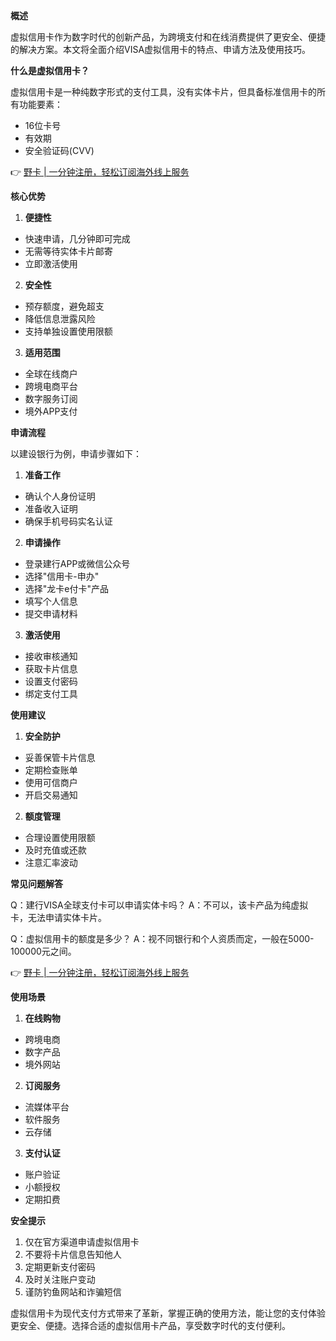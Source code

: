 **概述**

虚拟信用卡作为数字时代的创新产品，为跨境支付和在线消费提供了更安全、便捷的解决方案。本文将全面介绍VISA虚拟信用卡的特点、申请方法及使用技巧。

**什么是虚拟信用卡？**

虚拟信用卡是一种纯数字形式的支付工具，没有实体卡片，但具备标准信用卡的所有功能要素：
- 16位卡号
- 有效期
- 安全验证码(CVV)

👉 [野卡 | 一分钟注册，轻松订阅海外线上服务](https://bit.ly/bewildcard)

**核心优势**

1. **便捷性**
- 快速申请，几分钟即可完成
- 无需等待实体卡片邮寄
- 立即激活使用

2. **安全性**
- 预存额度，避免超支
- 降低信息泄露风险
- 支持单独设置使用限额

3. **适用范围**
- 全球在线商户
- 跨境电商平台
- 数字服务订阅
- 境外APP支付

**申请流程**

以建设银行为例，申请步骤如下：

1. **准备工作**
- 确认个人身份证明
- 准备收入证明
- 确保手机号码实名认证

2. **申请操作**
- 登录建行APP或微信公众号
- 选择"信用卡-申办"
- 选择"龙卡e付卡"产品
- 填写个人信息
- 提交申请材料

3. **激活使用**
- 接收审核通知
- 获取卡片信息
- 设置支付密码
- 绑定支付工具

**使用建议**

1. **安全防护**
- 妥善保管卡片信息
- 定期检查账单
- 使用可信商户
- 开启交易通知

2. **额度管理**
- 合理设置使用限额
- 及时充值或还款
- 注意汇率波动

**常见问题解答**

Q：建行VISA全球支付卡可以申请实体卡吗？
A：不可以，该卡产品为纯虚拟卡，无法申请实体卡片。

Q：虚拟信用卡的额度是多少？
A：视不同银行和个人资质而定，一般在5000-100000元之间。

👉 [野卡 | 一分钟注册，轻松订阅海外线上服务](https://bit.ly/bewildcard)

**使用场景**

1. **在线购物**
- 跨境电商
- 数字产品
- 境外网站

2. **订阅服务**
- 流媒体平台
- 软件服务
- 云存储

3. **支付认证**
- 账户验证
- 小额授权
- 定期扣费

**安全提示**

1. 仅在官方渠道申请虚拟信用卡
2. 不要将卡片信息告知他人
3. 定期更新支付密码
4. 及时关注账户变动
5. 谨防钓鱼网站和诈骗短信

虚拟信用卡为现代支付方式带来了革新，掌握正确的使用方法，能让您的支付体验更安全、便捷。选择合适的虚拟信用卡产品，享受数字时代的支付便利。